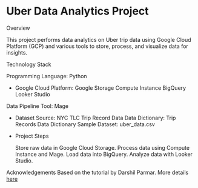 # Uber Data Analytics Project

Overview

This project performs data analytics on Uber trip data using Google Cloud Platform (GCP) and various tools to store, process, and visualize data for insights.

Technology Stack

Programming Language: Python

- Google Cloud Platform:
    Google Storage
    Compute Instance
    BigQuery
    Looker Studio

Data Pipeline Tool: Mage

- Dataset
    Source: NYC TLC Trip Record Data
    Data Dictionary: Trip Records Data Dictionary
    Sample Dataset: uber_data.csv

- Project Steps

    Store raw data in Google Cloud Storage.
    Process data using Compute Instance and Mage.
    Load data into BigQuery.
    Analyze data with Looker Studio.
  

Acknowledgements
Based on the tutorial by Darshil Parmar. More details [here](https://www.youtube.com/watch?v=WpQECq5Hx9g)





